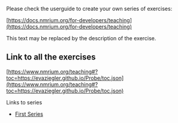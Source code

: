 Please check the userguide to create your own series of exercises:

[https://docs.nmrium.org/for-developers/teaching](https://docs.nmrium.org/for-developers/teaching)

This text may be replaced by the description of the exercise.

## Link to all the exercises

[https://www.nmrium.org/teaching#?toc=https://evaziegler.github.io/Probe/toc.json](https://www.nmrium.org/teaching#?toc=https://evaziegler.github.io/Probe/toc.json)

Links to series

* [First Series](https://www.nmrium.org/teaching#?toc=https://evaziegler.github.io/Probe/toc_10_First.json)
